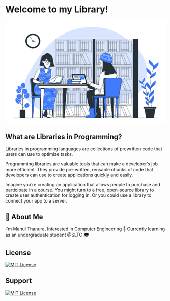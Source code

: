 
# Welcome to my Library!

![App Screenshot](https://github.com/manulthanura/library/blob/main/Src/Library-bro.png)

## What are Libraries in Programming?

Libraries in programming languages are collections of prewritten code that users can use to optimize tasks.

Programming libraries are valuable tools that can make a developer’s job more efficient. They provide pre-written, reusable chunks of code that developers can use to create applications quickly and easily. 

Imagine you’re creating an application that allows people to purchase and participate in a course. You might turn to a free, open-source library to create user authentication for logging in. Or you could use a library to connect your app to a server. 


## 🚀 About Me
I'm Manul Thanura, Interested in Computer Engineering 👀
 Currently learning as an undergraduate student @SLTC 🎓


## License

[![MIT License](https://img.shields.io/badge/License-MIT-green.svg)](https://choosealicense.com/licenses/mit/)


## Support

[![MIT License](https://img.shields.io/badge/Donate-Buy%20Me%20A%20Coffee-orange.svg?style=flat-square&logo=buymeacoffee)](https://www.buymeacoffee.com/manulthanura)



